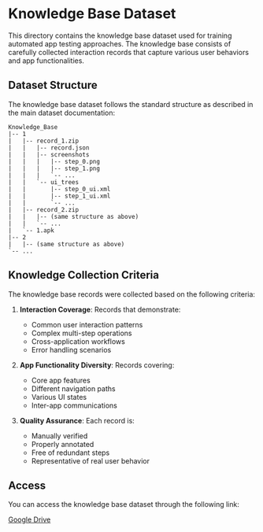 # Knowledge Base Dataset

This directory contains the knowledge base dataset used for training automated app testing approaches. The knowledge base consists of carefully collected interaction records that capture various user behaviors and app functionalities.

## Dataset Structure

The knowledge base dataset follows the standard structure as described in the main dataset documentation:

```
Knowledge_Base
|-- 1
|   |-- record_1.zip
|   |   |-- record.json
|   |   |-- screenshots
|   |   |   |-- step_0.png
|   |   |   |-- step_1.png
|   |   |   `-- ...
|   |   `-- ui_trees
|   |       |-- step_0_ui.xml
|   |       |-- step_1_ui.xml
|   |       `-- ...
|   |-- record_2.zip
|   |   |-- (same structure as above)
|   |   `-- ...
|   `-- 1.apk
|-- 2
|   |-- (same structure as above)
`-- ...
```

## Knowledge Collection Criteria

The knowledge base records were collected based on the following criteria:

1. **Interaction Coverage**: Records that demonstrate:
   - Common user interaction patterns
   - Complex multi-step operations
   - Cross-application workflows
   - Error handling scenarios

2. **App Functionality Diversity**: Records covering:
   - Core app features
   - Different navigation paths
   - Various UI states
   - Inter-app communications

3. **Quality Assurance**: Each record is:
   - Manually verified
   - Properly annotated
   - Free of redundant steps
   - Representative of real user behavior

## Access

You can access the knowledge base dataset through the following link:

[Google Drive](https://drive.google.com/drive/folders/1P3jdUHk7iM9JWvow4gmwUYRcEoyqUw4j?usp=sharing)
